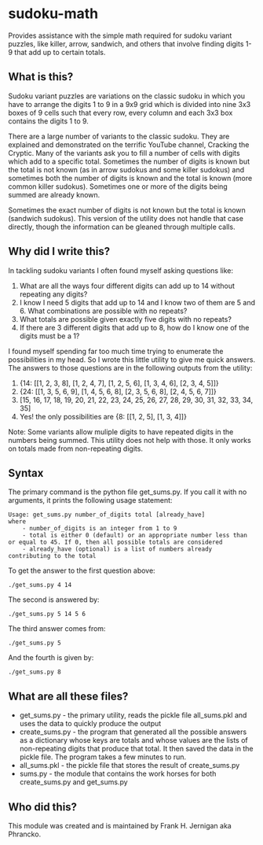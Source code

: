 # sudoku-math
Provides assistance with the simple math required for sudoku variant puzzles, like killer, arrow, sandwich, and others that involve finding digits 1-9 that add up to certain totals.

## What is this?

Sudoku variant puzzles are variations on the classic sudoku in which you have to arrange the digits 1 to 9 in a 9x9 grid which is divided into nine 3x3 boxes of 9 cells such that every row, every column and each 3x3 box contains the digits 1 to 9.

There are a large number of variants to the classic sudoku. They are explained and demonstrated on the terrific YouTube channel, Cracking the Cryptic. Many of the variants ask you to fill a number of cells with digits which add to a specific total.  Sometimes the number of digits is known but the total is not known (as in arrow sudokus and some killer sudokus) and sometimes both the number of digits is known and the total is known (more common killer sudokus). Sometimes one or more of the digits being summed are already known.

Sometimes the exact number of digits is not known but the total is known (sandwich sudokus). This version of the utility does not handle that case directly, though the information can be gleaned through multiple calls.

## Why did I write this?

In tackling sudoku variants I often found myself asking questions like:
1. What are all the ways four different digits can add up to 14 without repeating any digits?
2. I know I need 5 digits that add up to 14 and I know two of them are 5 and 6. What combinations are possible with no repeats?
3. What totals are possible given exactly five digits with no repeats?
4. If there are 3 different digits that add up to 8, how do I know one of the digits must be a 1?

I found myself spending far too much time trying to enumerate the possibilities in my head. So I wrote this little utility to give me quick answers. The answers to those questions are in the following outputs from the utility:

1. {14: [[1, 2, 3, 8], [1, 2, 4, 7], [1, 2, 5, 6], [1, 3, 4, 6], [2, 3, 4, 5]]}
2. {24: [[1, 3, 5, 6, 9], [1, 4, 5, 6, 8], [2, 3, 5, 6, 8], [2, 4, 5, 6, 7]]}
3. [15, 16, 17, 18, 19, 20, 21, 22, 23, 24, 25, 26, 27, 28, 29, 30, 31, 32, 33, 34, 35]
4. Yes! the only possibilities are {8: [[1, 2, 5], [1, 3, 4]]}

Note: Some variants allow muliple digits to have repeated digits in the numbers being summed. This utility does not help with those. It only works on totals made from non-repeating digits.

## Syntax

The primary command is the python file get_sums.py. If you call it with no arguments, it prints the following usage statement:
```
Usage: get_sums.py number_of_digits total [already_have]
where 
    - number_of_digits is an integer from 1 to 9
    - total is either 0 (default) or an appropriate number less than or equal to 45. If 0, then all possible totals are considered
    - already_have (optional) is a list of numbers already contributing to the total
```      
To get the answer to the first question above:
```
./get_sums.py 4 14
```
The second is answered by:
```
./get_sums.py 5 14 5 6
```
The third answer comes from:
```
./get_sums.py 5
```
And the fourth is given by:
```
./get_sums.py 8
```

## What are all these files?
- get_sums.py - the primary utility, reads the pickle file all_sums.pkl and uses the data to quickly produce the output
- create_sums.py - the program that generated all the possible answers as a dictionary whose keys are totals and whose values are the lists of non-repeating digits that produce that total. It then saved the data in the pickle file. The program takes a few minutes to run.
- all_sums.pkl - the pickle file that stores the result of create_sums.py
- sums.py - the module that contains the work horses for both create_sums.py and get_sums.py

## Who did this?
This module was created and is maintained by Frank H. Jernigan aka Phrancko.

